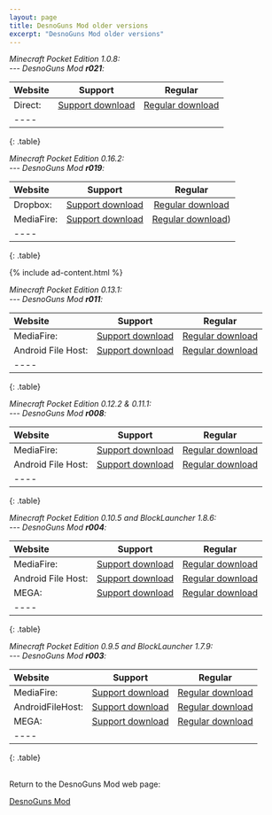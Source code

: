 ```yaml
---
layout: page
title: DesnoGuns Mod older versions
excerpt: "DesnoGuns Mod older versions"
---
```


<i>Minecraft Pocket Edition 1.0.8:</i><br>
<i> --- DesnoGuns Mod <b>r021</b>:</i>

| Website | Support | Regular |
|:--------|:-------:|:-------:|
| Direct:            | [Support download](https://github.com/Desno365/DesnoGuns-Mod/releases/download/r021/DesnoGuns_Mod_r021_Desno365.modpkg) | [Regular download](https://github.com/Desno365/DesnoGuns-Mod/releases/download/r021/DesnoGuns_Mod_r021_Desno365.modpkg) |
|----
{: .table}


<i>Minecraft Pocket Edition 0.16.2:</i><br>
<i> --- DesnoGuns Mod <b>r019</b>:</i>

| Website | Support | Regular |
|:--------|:-------:|:-------:|
| Dropbox:           | [Support download](http://adf.ly/1gEhIR) | [Regular download](https://www.dropbox.com/s/zimc8i3qxrb0qk1/DesnoGuns_Mod_r019_Desno365.modpkg?dl=1) |
| MediaFire:         | [Support download](http://adf.ly/1gEheZ) | [Regular download](http://www.mediafire.com/file/fa174ch7uh8snmh/DesnoGuns_Mod_r019_Desno365.modpkg)) |
|----
{: .table}

{% include ad-content.html %}
<br>

<i>Minecraft Pocket Edition 0.13.1:</i><br>
<i> --- DesnoGuns Mod <b>r011</b>:</i>

| Website | Support | Regular |
|:--------|:-------:|:-------:|
| MediaFire:         | [Support download](http://adf.ly/1TidW3) | [Regular download](http://www.mediafire.com/download/l3wv18fkokefz1f/DesnoGuns_r011_Desno365.zip) |
| Android File Host: | [Support download](http://adf.ly/1TidOf) | [Regular download](https://www.androidfilehost.com/?fid=24269982087022113) |
|----
{: .table}


<i>Minecraft Pocket Edition 0.12.2 & 0.11.1:</i><br>
<i> --- DesnoGuns Mod <b>r008</b>:</i>

| Website | Support | Regular |
|:--------|:-------:|:-------:|
| MediaFire:         | [Support download](http://adf.ly/1O0Q9Y) | [Regular download](http://www.mediafire.com/download/7ldhkxrpp39heed/DesnoGuns_r008_Desno365.zip) |
| Android File Host: | [Support download](http://adf.ly/1O0QHV) | [Regular download](https://www.androidfilehost.com/?fid=24052804347812199) |
|----
{: .table}


<i>Minecraft Pocket Edition 0.10.5 and BlockLauncher 1.8.6:</i><br>
<i> --- DesnoGuns Mod <b>r004</b>:</i>

| Website | Support | Regular |
|:--------|:-------:|:-------:|
| MediaFire:         | [Support download](http://adf.ly/12exnh) | [Regular download](http://www.mediafire.com/download/tcd1zd4by1kjzc9/DesnoGuns_r004_Desno365.zip) |
| Android File Host: | [Support download](http://adf.ly/12eyOl) | [Regular download](https://www.androidfilehost.com/?fid=95916177934530177) |
| MEGA:              | [Support download](http://adf.ly/12ey73) | [Regular download](https://mega.co.nz/#!m1ZiWBzQ!f-rrW3MlSKYGwKJLnuao-FPMKXLkkUsSkAxmewQsgV0) |
|----
{: .table}


<i>Minecraft Pocket Edition 0.9.5 and BlockLauncher 1.7.9:</i><br>
<i> --- DesnoGuns Mod <b>r003</b>:</i>

| Website | Support | Regular |
|:--------|:-------:|:-------:|
| MediaFire:       | [Support download](http://adf.ly/wbeKd) | [Regular download](http://www.mediafire.com/download/lteboluuz98qtqb/DesnoGuns_r003_Desno365.zip) |
| AndroidFileHost: | [Support download](http://adf.ly/wbe2B) | [Regular download](https://www.androidfilehost.com/?fid=95916177934516426) |
| MEGA:            | [Support download](http://adf.ly/wbeBn) | [Regular download](https://mega.co.nz/#!HwA3QAwJ!elIYzO1sB4xdzgQmmXKgUbjZrAJBf7f4Mav1mCHeNBA) |
|----
{: .table}


<br>Return to the DesnoGuns Mod web page:

<div markdown="0"><a href="{{ site.url }}/minecraft/desnoguns-mod/#older-versions" class="btn">DesnoGuns Mod</a></div>

